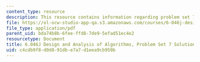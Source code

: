 ```yaml
---
content_type: resource
description: This resource contains information regarding problem set 7 solution.
file: https://ol-ocw-studio-app-qa.s3.amazonaws.com/courses/6-046j-design-and-analysis-of-algorithms-spring-2012/c4cdb9f8d0d891dbe7a7d1eea9cb950b_MIT6_046JS12_ps7_sol.pdf
file_type: application/pdf
parent_uid: bda74b8b-6fee-ffd8-7de9-5efad51ec4e2
resourcetype: Document
title: 6.046J Design and Analysis of Algorithms, Problem Set 7 Solutions
uid: c4cdb9f8-d0d8-91db-e7a7-d1eea9cb950b
---
```

